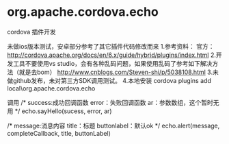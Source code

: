 # org.apache.cordova.echo
cordova 插件开发

未做ios版本测试，安卓部分参考了其它插件代码修改而来
1.参考资料：
官方：http://cordova.apache.org/docs/en/6.x/guide/hybrid/plugins/index.html 
2.开发工具不要使用vs studio，会有各种乱码问题，如果使用乱码了参考如下解决方法（就是去bom）
http://www.cnblogs.com/Steven-shi/p/5038108.html 
3.未做github发布，未对第三方SDK调用测试。
4.本地安装
cordova plugins add local\org.apache.cordova.echo

调用
/*
success:成功回调函数
error：失败回调函数
ar：参数数组，这个暂时无用
*/
echo.sayHello(sucess, error, ar)

/*
message:消息内容
title：标题
buttonlabel：默认ok
*/
echo.alert(message, completeCallback, title, buttonLabel)
